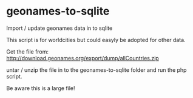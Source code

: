 geonames-to-sqlite
=================

Import / update geonames data in to sqlite

This script is for worldcities but could easyly be adopted for other data.

Get the file from:
http://download.geonames.org/export/dump/allCountries.zip

untar / unzip the file in to the geonames-to-sqlite folder and run the php script.

Be aware this is a large file!
